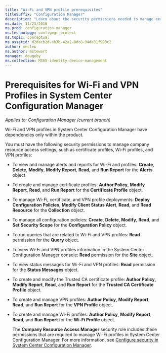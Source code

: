 ```yaml
---
title: "Wi-Fi and VPN profile prerequisites"
titleSuffix: "Configuration Manager"
description: "Learn about the security permissions needed to manage certificate profiles, Wi-Fi profiles, and VPN profiles in System Center Configuration Manager."
ms.date: 11/23/2016
ms.prod: configuration-manager
ms.technology: configmgr-protect
ms.topic: conceptual
ms.assetid: d2dacb2d-ab3b-42a2-8dc8-94da31f993c2
author: mestew
ms.author: mstewart
manager: dougeby
ms.collection: M365-identity-device-management
---
```

# Prerequisites for Wi-Fi and VPN Profiles in System Center Configuration Manager

*Applies to: Configuration Manager (current branch)*

Wi-Fi and VPN profiles in System Center Configuration Manager have dependencies only within the product.  

 You must have the following security permissions to manage company resource access settings, such as certificate profiles, Wi-Fi profiles, and VPN profiles:  

- To view and manage alerts and reports for Wi-Fi and profiles: **Create**, **Delete**, **Modify**, **Modify Report**, **Read**, and **Run Report** for the **Alerts** object.  

- To create and manage certificate profiles: **Author Policy**, **Modify Report**, **Read**, and **Run Report** for the **Certificate Profile** object.  

- To manage Wi-Fi, certificate, and VPN profile deployments: **Deploy Configuration Policies**, **Modify Client Status Alert**, **Read**, and **Read Resource** for the **Collection** object.  

- To manage all configuration policies: **Create**, **Delete**, **Modify**, **Read**, and **Set Security Scope** for the **Configuration Policy** object.  

- To run queries that are related to Wi-Fi and VPN profiles: **Read** permission for the **Query** object.  

- To view Wi-Fi and VPN profiles information in the System Center Configuration Manager console: **Read** permission for the **Site** object.  

- To view status messages for Wi-Fi and VPN profiles: **Read** permission for the **Status Messages** object.  

- To create and modify the Trusted CA certificate profile: **Author Policy**, **Modify Report**, **Read**, and **Run Report** for the **Trusted CA Certificate Profile** object.  

- To create and manage VPN profiles: **Author Policy**, **Modify Report**, **Read**, and **Run Report** for the **VPN Profile** object.  

- To create and manage Wi-Fi profiles: **Author Policy**, **Modify Report**, **Read**, and **Run Report** for the **Wi-Fi Profile** object.  

  The **Company Resource Access Manager** security role includes these permissions that are required to manage Wi-Fi profiles in System Center Configuration Manager. For more information, see [Configure security in System Center Configuration Manager](../../core/plan-design/security/configure-security.md).
